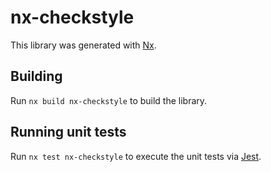 # nx-checkstyle

This library was generated with [Nx](https://nx.dev).

## Building

Run `nx build nx-checkstyle` to build the library.

## Running unit tests

Run `nx test nx-checkstyle` to execute the unit tests via [Jest](https://jestjs.io).
